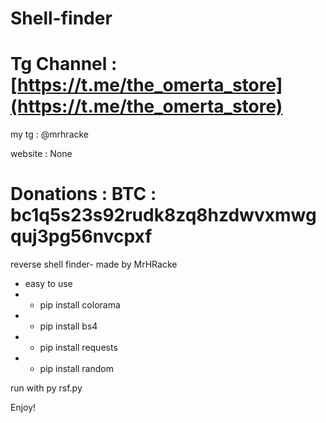 # Shell-finder
# Tg Channel : [https://t.me/the_omerta_store](https://t.me/the_omerta_store)

my tg : @mrhracke

website : None

# Donations : BTC : bc1q5s23s92rudk8zq8hzdwvxmwgquj3pg56nvcpxf


reverse shell finder- made by MrHRacke

- easy to use 
- - pip install colorama
- - pip install bs4
- - pip install requests
- - pip install random

run with py rsf.py

Enjoy!
